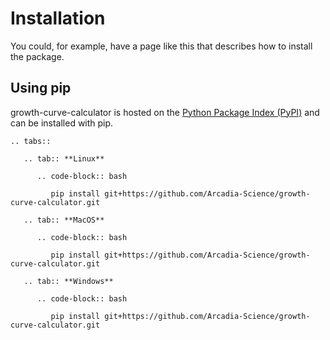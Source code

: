 # Installation

You could, for example, have a page like this that describes how to install the package.

## Using pip

growth-curve-calculator is hosted on the [Python Package Index (PyPI)](https://pypi.org/project/growth_curve_calculator/) and can be installed with pip.

```{eval-rst}
.. tabs::

   .. tab:: **Linux**

      .. code-block:: bash

         pip install git+https://github.com/Arcadia-Science/growth-curve-calculator.git

   .. tab:: **MacOS**

      .. code-block:: bash

         pip install git+https://github.com/Arcadia-Science/growth-curve-calculator.git

   .. tab:: **Windows**

      .. code-block:: bash

         pip install git+https://github.com/Arcadia-Science/growth-curve-calculator.git
```
